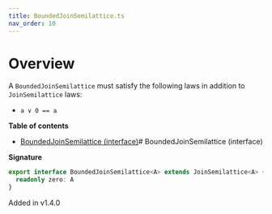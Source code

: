```yaml
---
title: BoundedJoinSemilattice.ts
nav_order: 10
---
```


# Overview

A `BoundedJoinSemilattice` must satisfy the following laws in addition to `JoinSemilattice` laws:

- `a ∨ 0 == a`

**Table of contents**

- [BoundedJoinSemilattice (interface)](#boundedjoinsemilattice-interface)# BoundedJoinSemilattice (interface)

**Signature**

```ts
export interface BoundedJoinSemilattice<A> extends JoinSemilattice<A> {
  readonly zero: A
}
```

Added in v1.4.0
